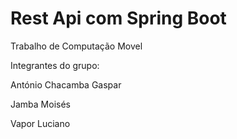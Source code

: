 # Rest Api com Spring Boot

Trabalho de Computação Movel

Integrantes do grupo:

António Chacamba Gaspar

Jamba Moisés

Vapor Luciano
